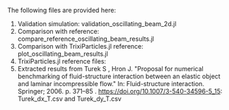 The following files are provided here:

1) Validation simulation: validation_oscillating_beam_2d.jl
2) Comparison with reference: compare_reference_oscillating_beam_results.jl
3) Comparison with TrixiParticles.jl reference: plot_oscillating_beam_results.jl
4) TrixiParticles.jl reference files:
5) Extracted results from  Turek S , Hron J. "Proposal for numerical benchmarking of fluid-structure interaction between an elastic object and laminar incompressible flow."
   In: Fluid-structure interaction. Springer; 2006. p. 371–85 . https://doi.org/10.1007/3-540-34596-5_15: Turek_dx_T.csv and Turek_dy_T.csv